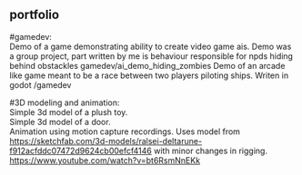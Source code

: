 ## portfolio
#gamedev:<br />
Demo of a game demonstrating ability to create video game ais. Demo was a group project, part written by me is behaviour responsible for npds hiding behind obstackles gamedev/ai_demo_hiding_zombies
Demo of an arcade like game meant to be a race between two players piloting ships. Writen in godot /gamedev<br />





#3D modeling and animation:<br />
Simple 3d model of a plush toy.<br />
Simple 3d model of a door.<br />
Animation using motion capture recordings. Uses model from https://sketchfab.com/3d-models/ralsei-deltarune-f912acfddc07472d9624cb00efcf4146 with minor changes in rigging. https://www.youtube.com/watch?v=bt6RsmNnEKk <br />

